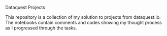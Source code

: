 Dataquest Projects

This repository is a collection of my solution to projects from dataquest.io. The notebooks contain comments and codes showing my thought process as I progressed through the tasks.

